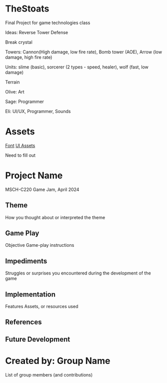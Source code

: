 # TheStoats
 Final Project for game technologies class

Ideas:
Reverse Tower Defense

Break crystal

Towers: Cannon(High damage, low fire rate), Bomb tower (AOE), Arrow (low damage, high fire rate)

Units: slime (basic), sorcerer (2 types - speed, healer), wolf (fast, low damage)

Terrain

Olive: Art

Sage: Programmer

Eli: UI/UX, Programmer, Sounds


# Assets
[Font](https://assetstore.unity.com/packages/2d/fonts/free-pixel-font-thaleah-140059)
[UI Assets](https://assetstore.unity.com/packages/2d/gui/icons/2d-simple-ui-pack-218050)


Need to fill out

# Project Name
MSCH-C220 Game Jam, April 2024

## Theme
How you thought about or interpreted the theme

## Game Play
Objective
Game-play instructions

## Impediments
Struggles or surprises you encountered during the development of the game

## Implementation
Features
Assets, or resources used

## References

## Future Development

# Created by: Group Name
List of group members (and contributions)
